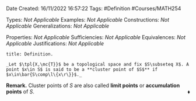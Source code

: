 <div class="topSpace"></div>

Date Created: 16/11/2022 16:57:22
Tags: #Definition #Courses/MATH254

Types: _Not Applicable_
Examples: _Not Applicable_
Constructions: _Not Applicable_
Generalizations: _Not Applicable_

Properties: _Not Applicable_
Sufficiencies: _Not Applicable_
Equivalences: _Not Applicable_
Justifications: _Not Applicable_

``` ad-Definition
title: Definition.

_Let $\tpl{X,\mc{T}}$ be a topological space and fix $S\subseteq X$. A point $x\in S$ is said to be a **cluster point of $S$** if $x\in\bar{S\comp\l\{x\r\}}$._

```

**Remark.** Cluster points of $S$ are also called **limit points** or **accumulation points** of $S$.<span style="float:right;">$\blacklozenge$</span>
